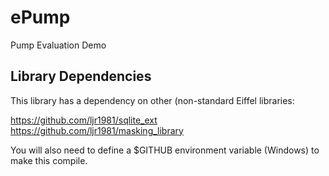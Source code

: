 # ePump
Pump Evaluation Demo

## Library Dependencies
This library has a dependency on other (non-standard Eiffel libraries: 

https://github.com/ljr1981/sqlite_ext
https://github.com/ljr1981/masking_library

You will also need to define a $GITHUB environment variable (Windows) to make this compile.
